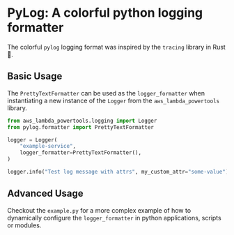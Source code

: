 # PyLog: A colorful python logging formatter

The colorful `pylog` logging format was inspired by the `tracing` library in Rust 🦀.

## Basic Usage

The `PrettyTextFormatter` can be used as the `logger_formatter` when instantiating 
a new instance of the `Logger` from the `aws_lambda_powertools` library.

```python
from aws_lambda_powertools.logging import Logger
from pylog.formatter import PrettyTextFormatter

logger = Logger(
    "example-service",
    logger_formatter=PrettyTextFormatter(),
)

logger.info("Test log message with attrs", my_custom_attr="some-value")
```

## Advanced Usage

Checkout the `example.py` for a more complex example of how to dynamically configure the 
`logger_formatter` in python applications, scripts or modules.

